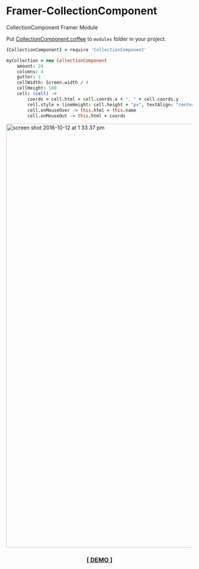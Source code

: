 # Framer-CollectionComponent
CollectionComponent Framer Module

Put [CollectionComponent.coffee](modules/CollectionComponent.coffee) to `modules` folder in your project.


```coffeescript
{CollectionComponent} = require 'CollectionComponent'

myCollection = new CollectionComponent
	amount: 24
	columns: 4
	gutter: 1
	cellWidth: Screen.width / 4
	cellHeight: 100
	cell: (cell) ->
		coords = cell.html = cell.coords.x + ", " + cell.coords.y
		cell.style = lineHeight: cell.height + "px", textAlign: "center"
		cell.onMouseOver -> this.html = this.name
		cell.onMouseOut -> this.html = coords
```



<img width="1142" alt="screen shot 2016-10-12 at 1 33 37 pm" src="https://cloud.githubusercontent.com/assets/1941540/19298483/8d174202-9080-11e6-90fe-c48ec95e98de.png">

<h3 align="center"><a href="http://share.framerjs.com/rvvb8xqdl17f/">[ DEMO ]</a></h3>
